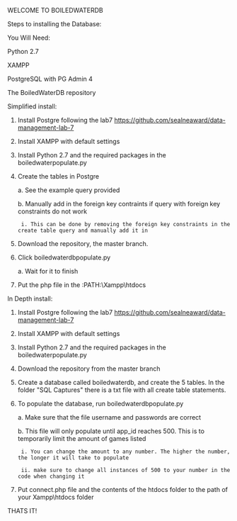 WELCOME TO BOILEDWATERDB

Steps to installing the Database:

You Will Need: 

Python 2.7

XAMPP

PostgreSQL with PG Admin 4

The BoiledWaterDB repository




Simplified install:


1. Install Postgre following the lab7 https://github.com/sealneaward/data-management-lab-7
2. Install XAMPP with default settings
3. Install Python 2.7 and the required packages in the boiledwaterpopulate.py
4. Create the tables in Postgre

	a. See the example query provided

	b. Manually add in the foreign key contraints if query with foreign key constraints do not work

		i. This can be done by removing the foreign key constraints in the create table query and manually add it in

5. Download the repository, the master branch.
6. Click boiledwaterdbpopulate.py

	a. Wait for it to finish

7. Put the php file in the :PATH:\Xampp\htdocs




In Depth install:

1. Install Postgre following the lab7 https://github.com/sealneaward/data-management-lab-7
2. Install XAMPP with default settings
3. Install Python 2.7 and the required packages in the boiledwaterpopulate.py 
4. Download the repository from the master branch
5. Create a database called boiledwaterdb, and create the 5 tables. In the folder "SQL Captures" there is a txt file with all create table statements.
6. To populate the database, run boiledwaterdbpopulate.py

	a. Make sure that the file username and passwords are correct

	b. This file will only populate until app_id reaches 500. This is to temporarily limit the amount of games listed

		i. You can change the amount to any number. The higher the number, the longer it will take to populate

		ii. make sure to change all instances of 500 to your number in the code when changing it

7. Put connect.php file and the contents of the htdocs folder to the path of your Xampp\htdocs folder




THATS IT!








